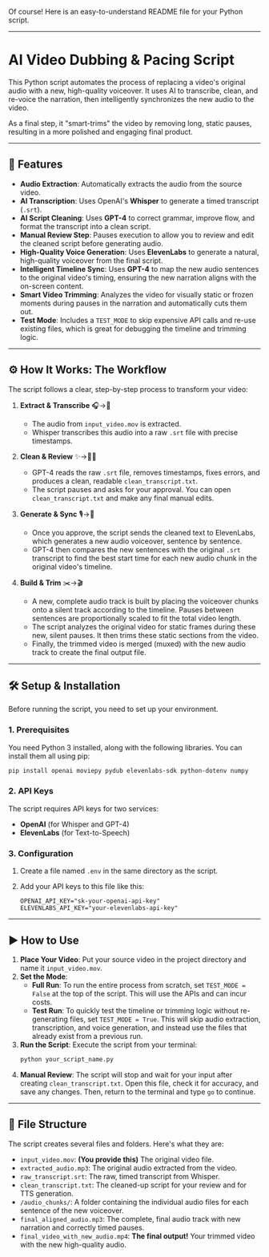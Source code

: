 Of course\! Here is an easy-to-understand README file for your Python script.

-----

# AI Video Dubbing & Pacing Script

This Python script automates the process of replacing a video's original audio with a new, high-quality voiceover. It uses AI to transcribe, clean, and re-voice the narration, then intelligently synchronizes the new audio to the video.

As a final step, it "smart-trims" the video by removing long, static pauses, resulting in a more polished and engaging final product.

-----

## 🚀 Features

  * **Audio Extraction**: Automatically extracts the audio from the source video.
  * **AI Transcription**: Uses OpenAI's **Whisper** to generate a timed transcript (`.srt`).
  * **AI Script Cleaning**: Uses **GPT-4** to correct grammar, improve flow, and format the transcript into a clean script.
  * **Manual Review Step**: Pauses execution to allow you to review and edit the cleaned script before generating audio.
  * **High-Quality Voice Generation**: Uses **ElevenLabs** to generate a natural, high-quality voiceover from the final script.
  * **Intelligent Timeline Sync**: Uses **GPT-4** to map the new audio sentences to the original video's timing, ensuring the new narration aligns with the on-screen content.
  * **Smart Video Trimming**: Analyzes the video for visually static or frozen moments during pauses in the narration and automatically cuts them out.
  * **Test Mode**: Includes a `TEST_MODE` to skip expensive API calls and re-use existing files, which is great for debugging the timeline and trimming logic.

-----

## ⚙️ How It Works: The Workflow

The script follows a clear, step-by-step process to transform your video:

1.  **Extract & Transcribe** 🎧→📝

      * The audio from `input_video.mov` is extracted.
      * Whisper transcribes this audio into a raw `.srt` file with precise timestamps.

2.  **Clean & Review** ✨→🧑‍💻

      * GPT-4 reads the raw `.srt` file, removes timestamps, fixes errors, and produces a clean, readable `clean_transcript.txt`.
      * The script pauses and asks for your approval. You can open `clean_transcript.txt` and make any final manual edits.

3.  **Generate & Sync** 🎙️→🧠

      * Once you approve, the script sends the cleaned text to ElevenLabs, which generates a new audio voiceover, sentence by sentence.
      * GPT-4 then compares the new sentences with the original `.srt` transcript to find the best start time for each new audio chunk in the original video's timeline.

4.  **Build & Trim** ✂️→🎬

      * A new, complete audio track is built by placing the voiceover chunks onto a silent track according to the timeline. Pauses between sentences are proportionally scaled to fit the total video length.
      * The script analyzes the original video for static frames during these new, silent pauses. It then trims these static sections from the video.
      * Finally, the trimmed video is merged (muxed) with the new audio track to create the final output file.

-----

## 🛠️ Setup & Installation

Before running the script, you need to set up your environment.

### 1\. Prerequisites

You need Python 3 installed, along with the following libraries. You can install them all using pip:

```bash
pip install openai moviepy pydub elevenlabs-sdk python-dotenv numpy
```

### 2\. API Keys

The script requires API keys for two services:

  * **OpenAI** (for Whisper and GPT-4)
  * **ElevenLabs** (for Text-to-Speech)

### 3\. Configuration

1.  Create a file named `.env` in the same directory as the script.

2.  Add your API keys to this file like this:

    ```
    OPENAI_API_KEY="sk-your-openai-api-key"
    ELEVENLABS_API_KEY="your-elevenlabs-api-key"
    ```

-----

## ▶️ How to Use

1.  **Place Your Video**: Put your source video in the project directory and name it `input_video.mov`.
2.  **Set the Mode**:
      * **Full Run**: To run the entire process from scratch, set `TEST_MODE = False` at the top of the script. This will use the APIs and can incur costs.
      * **Test Run**: To quickly test the timeline or trimming logic without re-generating files, set `TEST_MODE = True`. This will skip audio extraction, transcription, and voice generation, and instead use the files that already exist from a previous run.
3.  **Run the Script**: Execute the script from your terminal:
    ```bash
    python your_script_name.py
    ```
4.  **Manual Review**: The script will stop and wait for your input after creating `clean_transcript.txt`. Open this file, check it for accuracy, and save any changes. Then, return to the terminal and type `go` to continue.

-----

## 📂 File Structure

The script creates several files and folders. Here's what they are:

  * `input_video.mov`: **(You provide this)** The original video file.
  * `extracted_audio.mp3`: The original audio extracted from the video.
  * `raw_transcript.srt`: The raw, timed transcript from Whisper.
  * `clean_transcript.txt`: The cleaned-up script for your review and for TTS generation.
  * `/audio_chunks/`: A folder containing the individual audio files for each sentence of the new voiceover.
  * `final_aligned_audio.mp3`: The complete, final audio track with new narration and correctly timed pauses.
  * `final_video_with_new_audio.mp4`: **The final output\!** Your trimmed video with the new high-quality audio.